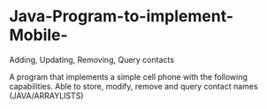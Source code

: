 # Java-Program-to-implement-Mobile-
Adding, Updating, Removing, Query contacts

A program that implements a simple cell phone with the following capabilities.
      Able to store, modify, remove and query contact names (JAVA/ARRAYLISTS)
